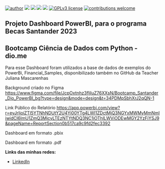 [![author](https://img.shields.io/badge/author-carloshaar-silver.svg)](https://www.linkedin.com/in/carloshaar) 
[![](https://img.shields.io/badge/MS-PowerBI-gold.svg)](https://powerbi.microsoft.com/pt-br/) 
[![](https://img.shields.io/badge/Python-3.7+-blue.svg)](https://www.python.org/downloads/release/python-365/) 
[![](https://img.shields.io/badge/MS-Excel-darkgreen.svg)](https://www.microsoft.com/pt-br/microsoft-365/excel)
[![](https://img.shields.io/badge/Google-Colab-orange.svg)](https://colab.research.google.com) 
[![GPLv3 license](https://img.shields.io/badge/License-GPLv3-blue.svg)](http://perso.crans.org/besson/LICENSE.html) 
[![contributions welcome](https://img.shields.io/badge/contributions-welcome-brightgreen.svg?style=flat)](https://github.com/carloshaar/)


## Projeto Dashboard PowerBI, para o programa Becas Santander 2023

## Bootcamp Ciência de Dados com Python - dio.me

Para esse Dashboard foram utilizados a base de dados de exemplos do PowerBi, Financial_Samples, disponibilizado também no GitHub da Teacher Juliana Mascarenhas



Background criado no Figma
https://www.figma.com/file/JcpOxtnhz3fljluZ76XXsN/Bootcamp_Santander_Dio_PowerBI_bg?type=design&mode=design&t=34PDMpSbhXrJ2qQN-1

Link Público do Relatório
https://app.powerbi.com/view?r=eyJrIjoiZTI5YTNhNDUtY2U4Yi00YTg4LWI1ZDctMjQ3NGYxMWMyMmNmIiwidCI6ImU1ZmQ3MjcyLTEzNTYtNDQ3NC1iOThlLWViODEwMGY2YzFiYSJ9&pageName=ReportSection0b517ca9c9fd2fec3392

Dashboard em formato .pbix

Dashboard em formato .pdf

**Links das minhas redes:**

* [LinkedIn](https://www.linkedin.com/in/carloshaar/)
